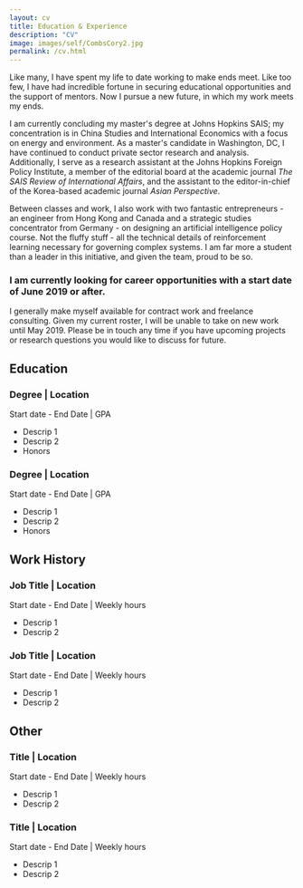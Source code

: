 ```yaml
---
layout: cv
title: Education & Experience
description: "CV"
image: images/self/CombsCory2.jpg
permalink: /cv.html
---
```


Like many, I have spent my life to date working to make ends meet. Like too few, I have had incredible fortune in securing educational opportunities and the support of mentors. Now I pursue a new future, in which my work meets my ends.

I am currently concluding my master's degree at Johns Hopkins SAIS; my concentration is in China Studies and International Economics with a focus on energy and environment. As a master's candidate in Washington, DC, I have continued to conduct private sector research and analysis. Additionally, I serve as a research assistant at the Johns Hopkins Foreign Policy Institute, a member of the editorial board at the academic journal *The SAIS Review of International Affairs*, and the assistant to the editor-in-chief of the Korea-based academic journal *Asian Perspective*.

Between classes and work, I also work with two fantastic entrepreneurs - an engineer from Hong Kong and Canada and a strategic studies concentrator from Germany - on designing an artificial intelligence policy course. Not the fluffy stuff - all the technical details of reinforcement learning necessary for governing complex systems. I am far more a student than a leader in this initiative, and given the team, proud to be so.

### I am currently looking for career opportunities with a start date of June 2019 or after.
I generally make myself available for contract work and freelance consulting. Given my current roster, I will be unable to take on new work until May 2019. Please be in touch any time if you have upcoming projects or research questions you would like to discuss for future. 

## Education

### Degree | Location
Start date - End Date | GPA
* Descrip 1
* Descrip 2
* Honors

### Degree | Location
Start date - End Date | GPA
- Descrip 1
- Descrip 2
- Honors

## Work History

### Job Title | Location
Start date - End Date | Weekly hours
- Descrip 1
- Descrip 2

### Job Title | Location
Start date - End Date | Weekly hours
- Descrip 1
- Descrip 2

## Other

### Title | Location
Start date - End Date | Weekly hours
- Descrip 1
- Descrip 2

### Title | Location
Start date - End Date | Weekly hours
- Descrip 1
- Descrip 2
